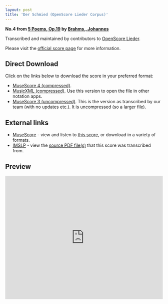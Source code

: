 ```yaml
---
layout: post
title: 'Der Schmied (OpenScore Lieder Corpus)'
---
```


__No.4 from [5 Poems, Op.19](https://fourscoreandmore.org/OpenScore/Brahms%2C_Johannes/5_Poems%2C_Op.19/) by [Brahms,_Johannes](https://fourscoreandmore.org/OpenScore/Brahms%2C_Johannes)__

Transcribed and maintained by contributors to [OpenScore Lieder].

Please visit the [official score page] for more information.

[official score page]: https://musescore.com/openscore-lieder-corpus/scores/5654485
[OpenScore Lieder]: https://musescore.com/openscore-lieder-corpus

## Direct Download

Click on the links below to download the score in your preferred format:
- [MuseScore 4 (compressed)](https://fourscoreandmore.org/OpenScore/Brahms%2C_Johannes/5_Poems%2C_Op.19/4_Der_Schmied.mscz).
- [MusicXML (compressed)](https://fourscoreandmore.org/OpenScore/Brahms%2C_Johannes/5_Poems%2C_Op.19/4_Der_Schmied.mxl). Use this version to open the file in other notation apps.
- [MuseScore 3 (uncompressed)](https://raw.githubusercontent.com/OpenScore/Lieder/refs/heads/main/scores/Brahms%2C_Johannes/5_Poems%2C_Op.19/4_Der_Schmied/lc5654485.mscx). This is the version as transcribed by our team (with no updates etc.). It is uncompressed (so a larger file).

## External links

- [MuseScore] - view and listen to [this score][MuseScore], or download in a variety of formats.
- [IMSLP] - view the [source PDF file(s)][IMSLP] that this score was transcribed from.

[MuseScore]: https://musescore.com/score/5654485
[IMSLP]: https://imslp.org/wiki/Special:ReverseLookup/97696

## Preview

<iframe width="100%" height="394" src="https://musescore.com/openscore-lieder-corpus/scores/5654485/embed" frameborder="0" allowfullscreen allow="autoplay; fullscreen"></iframe>
